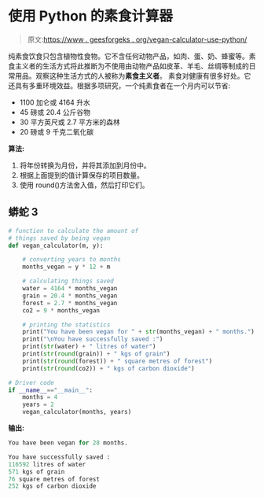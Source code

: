 # 使用 Python 的素食计算器

> 原文:[https://www . geesforgeks . org/vegan-calculator-use-python/](https://www.geeksforgeeks.org/vegan-calculator-using-python/)

纯素食饮食只包含植物性食物。它不含任何动物产品，如肉、蛋、奶、蜂蜜等。素食主义者的生活方式将此推断为不使用由动物产品如皮革、羊毛、丝绸等制成的日常用品。观察这种生活方式的人被称为**素食主义者**。
素食对健康有很多好处。它还具有多重环境效益。根据多项研究，一个纯素食者在一个月内可以节省:

*   1100 加仑或 4164 升水
*   45 磅或 20.4 公斤谷物
*   30 平方英尺或 2.7 平方米的森林
*   20 磅或 9 千克二氧化碳

**算法:**

1.  将年份转换为月份，并将其添加到月份中。
2.  根据上面提到的值计算保存的项目数量。
3.  使用 round()方法舍入值，然后打印它们。

## 蟒蛇 3

```py
# function to calculate the amount of
# things saved by being vegan
def vegan_calculator(m, y):

    # converting years to months
    months_vegan = y * 12 + m

    # calculating things saved
    water = 4164 * months_vegan
    grain = 20.4 * months_vegan
    forest = 2.7 * months_vegan
    co2 = 9 * months_vegan

    # printing the statistics
    print("You have been vegan for " + str(months_vegan) + " months.")
    print("\nYou have successfully saved :")
    print(str(water) + " litres of water")
    print(str(round(grain)) + " kgs of grain")
    print(str(round(forest)) + " square metres of forest")
    print(str(round(co2)) + " kgs of carbon dioxide")

# Driver code
if __name__=="__main__":
    months = 4
    years = 2
    vegan_calculator(months, years)
```

**输出:**

```py
You have been vegan for 28 months.

You have successfully saved :
116592 litres of water
571 kgs of grain
76 square metres of forest
252 kgs of carbon dioxide
```